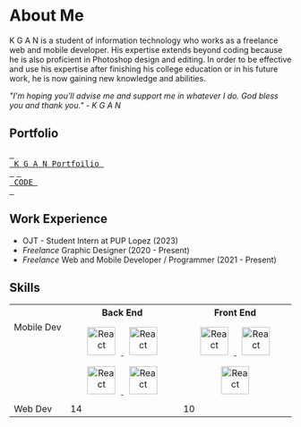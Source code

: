 # About Me

K G A N is a student of information technology who works as a freelance web and mobile developer. His expertise extends beyond coding because he is also proficient in Photoshop design and editing. In order to be effective and use his expertise after finishing his college education or in his future work, he is now gaining new knowledge and abilities. 

*"I'm hoping you'll advise me and support me in whatever I do. God bless you and thank you." - K G A N*

## Portfolio

[<kbd> <br> K G A N Portfoilio <br> </kbd>][Link] [<kbd> <br> CODE <br> </kbd>][Link] 


[Link]: https://github.com/kganallinone
[Link]: https://github.com/kganallinone

## Work Experience

- OJT - Student Intern at PUP Lopez (2023)
- *Freelance* Graphic Designer (2020 - Present)
- *Freelance* Web and Mobile Developer / Programmer (2021 - Present)

## Skills

<table>
<tr>
<th></th>
<th>Back End</th>
<th>Front End</th>
</tr>
  
<tr>
    
<td valign="top" width="20%">Mobile Dev</td>
    
<td valign="top" width="40%">
<div align="center">    
<a href="https://sketchware-pro.ga/" target="_blank"> <img style="margin: 10px" src="https://avatars.githubusercontent.com/u/81916613?s=280&v=4" alt="React" height="50" /> </a>  
<a href="https://www.w3schools.com/java" target="_blank"> <img style="margin: 10px" src="https://cdn4.iconfinder.com/data/icons/logos-and-brands/512/181_Java_logo_logos-512.png" alt="React" height="50" /> </a>  
<a href="https://developer.android.com/develop/ui/views/layout/declaring-layout" target="_blank"> <img style="margin: 10px" src="https://i.pinimg.com/originals/0a/28/37/0a283783146fdc9cfecb98c0d4756757.png" alt="React" height="50" /> </a> 
<a href="https://www.tutorialspoint.com/android/index.htm" target="_blank"> <img style="margin: 10px" src="https://cdn.freebiesupply.com/logos/large/2x/android-logo-png-transparent.png" alt="React" height="50" /> </a>  
</td>
</div>
  
<td  valign="top" width="40%">
<div align="center">      
<a href="https://www.tutorialspoint.com/android/index.htm" target="_blank"> <img style="margin: 10px" src="https://cdn.freebiesupply.com/logos/large/2x/android-logo-png-transparent.png" alt="React" height="50" /> </a>  
<a href="https://www.w3schools.com/java" target="_blank"> <img style="margin: 10px" src="https://cdn4.iconfinder.com/data/icons/logos-and-brands/512/181_Java_logo_logos-512.png" alt="React" height="50" /> </a>  
<a href="https://firebase.google.com" target="_blank"> <img style="margin: 10px" src="https://res.cloudinary.com/startup-grind/image/upload/c_fill,dpr_2.0,f_auto,g_center,h_1080,q_100,w_1080/v1/gcs/platform-data-dsc/events/logo_RdHo7Lf.png" alt="React" height="50" /> </a> 
</div>      
</td>
    
</tr>
  
<tr>
    <td valign="top" width="20%">Web Dev</td>
    <td valign="top" width="40%">14</td>
    <td valign="top" width="40%">10</td>
</tr>
</table>


<!--
**kganallinone/kganallinone** is a ✨ _special_ ✨ repository because its `README.md` (this file) appears on your GitHub profile.

Here are some ideas to get you started:

- 🔭 I’m currently working on ...
- 🌱 I’m currently learning ...
- 👯 I’m looking to collaborate on ...
- 🤔 I’m looking for help with ...
- 💬 Ask me about ...
- 📫 How to reach me: ...
- 😄 Pronouns: ...
- ⚡ Fun fact: ...
-->
